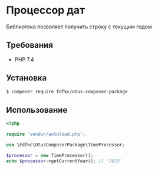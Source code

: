 # Процессор дат

Библиотека позволяет получить строку с текущим годом


## Требования

- PHP 7.4

## Установка

```bash
$ composer require fdfkc/otus-composer-package
```

## Использование

```php
<?php

require 'vendor/autoload.php';

use \Fdfkc\OtusComposerPackage\TimeProcessor;

$processor = new TimeProcessor();
echo $processor->getCurrentYear(); // '2023'
```